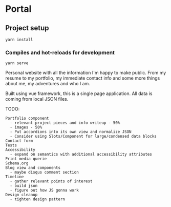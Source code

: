 # Portal

## Project setup

```
yarn install
```

### Compiles and hot-reloads for development

```
yarn serve
```

Personal website with all the information I'm happy to make public. From my resume to my portfolio, my immediate contact info and some more things about me, my adventures and who I am.

Built using vue framework, this is a single page application. All data is coming from local JSON files.

TODO:

```
Portfolio component
  - relevant project pieces and info writeup - 50%
  - images - 50%
  - Put accordions into its own view and normalize JSON
  - Consider using Slots/Component for large/condensed data blocks
Contact form
Tests
Accessibility
  - expand on semantics with additional accessibility attributes
Print media querie
Schema.org
Blog view and components
  - maybe disqus comment section
Timeline
  - gather relevant points of interest
  - build json
  - figure out how JS gonna work
Design cleanup
  - tighten design pattern

```
